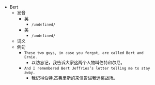 - Bert
  - 发音
    - 英
      - `/undefined/`
    - 美
      - `/undefined/`
  - 词义
  - 例句
    - `These two guys, in case you forgot, are called Bert and Ernie.`
      - 以防忘记，我告诉大家这两个人物叫伯特和尔尼。
    - `And I remembered Bert Jeffries’s letter telling me to stay away.`
      - 我记得伯特.杰弗里斯的来信告诫我远离战场。


